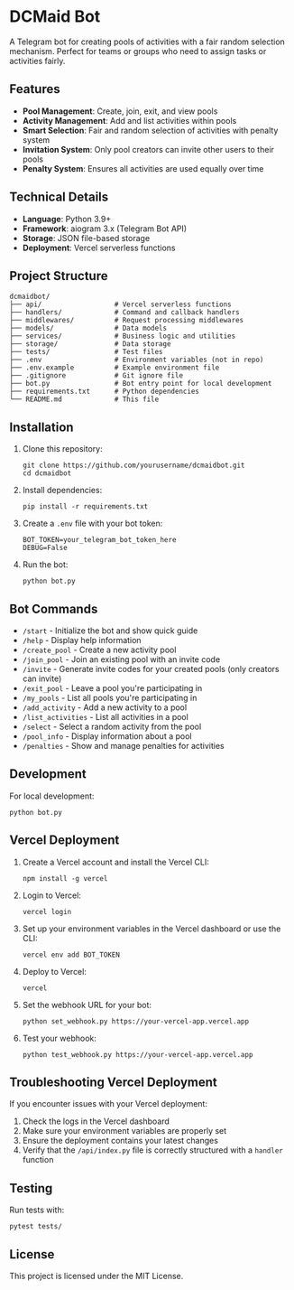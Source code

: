 # DCMaid Bot

A Telegram bot for creating pools of activities with a fair random selection mechanism. Perfect for teams or groups who need to assign tasks or activities fairly.

## Features

- **Pool Management**: Create, join, exit, and view pools
- **Activity Management**: Add and list activities within pools
- **Smart Selection**: Fair and random selection of activities with penalty system
- **Invitation System**: Only pool creators can invite other users to their pools
- **Penalty System**: Ensures all activities are used equally over time

## Technical Details

- **Language**: Python 3.9+
- **Framework**: aiogram 3.x (Telegram Bot API)
- **Storage**: JSON file-based storage
- **Deployment**: Vercel serverless functions

## Project Structure

```
dcmaidbot/
├── api/                  # Vercel serverless functions
├── handlers/             # Command and callback handlers
├── middlewares/          # Request processing middlewares
├── models/               # Data models
├── services/             # Business logic and utilities
├── storage/              # Data storage
├── tests/                # Test files
├── .env                  # Environment variables (not in repo)
├── .env.example          # Example environment file
├── .gitignore            # Git ignore file
├── bot.py                # Bot entry point for local development
├── requirements.txt      # Python dependencies
└── README.md             # This file
```

## Installation

1. Clone this repository:
   ```
   git clone https://github.com/yourusername/dcmaidbot.git
   cd dcmaidbot
   ```

2. Install dependencies:
   ```
   pip install -r requirements.txt
   ```

3. Create a `.env` file with your bot token:
   ```
   BOT_TOKEN=your_telegram_bot_token_here
   DEBUG=False
   ```

4. Run the bot:
   ```
   python bot.py
   ```

## Bot Commands

- `/start` - Initialize the bot and show quick guide
- `/help` - Display help information
- `/create_pool` - Create a new activity pool
- `/join_pool` - Join an existing pool with an invite code
- `/invite` - Generate invite codes for your created pools (only creators can invite)
- `/exit_pool` - Leave a pool you're participating in
- `/my_pools` - List all pools you're participating in
- `/add_activity` - Add a new activity to a pool
- `/list_activities` - List all activities in a pool
- `/select` - Select a random activity from the pool
- `/pool_info` - Display information about a pool
- `/penalties` - Show and manage penalties for activities

## Development

For local development:

```
python bot.py
```

## Vercel Deployment

1. Create a Vercel account and install the Vercel CLI:
   ```
   npm install -g vercel
   ```

2. Login to Vercel:
   ```
   vercel login
   ```

3. Set up your environment variables in the Vercel dashboard or use the CLI:
   ```
   vercel env add BOT_TOKEN
   ```

4. Deploy to Vercel:
   ```
   vercel
   ```

5. Set the webhook URL for your bot:
   ```
   python set_webhook.py https://your-vercel-app.vercel.app
   ```

6. Test your webhook:
   ```
   python test_webhook.py https://your-vercel-app.vercel.app
   ```

## Troubleshooting Vercel Deployment

If you encounter issues with your Vercel deployment:

1. Check the logs in the Vercel dashboard
2. Make sure your environment variables are properly set
3. Ensure the deployment contains your latest changes
4. Verify that the `/api/index.py` file is correctly structured with a `handler` function

## Testing

Run tests with:

```
pytest tests/
```

## License

This project is licensed under the MIT License. 
